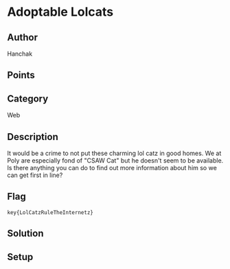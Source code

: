 # Adoptable Lolcats
## Author
Hanchak
## Points

## Category
Web
## Description
It would be a crime to not put these charming lol catz in good homes. We at Poly are especially fond of "CSAW Cat" but he doesn't seem to be available. Is there anything you can do to find out more information about him so we can get first in line?
## Flag
`key{LolCatzRuleTheInternetz}`
## Solution

## Setup
